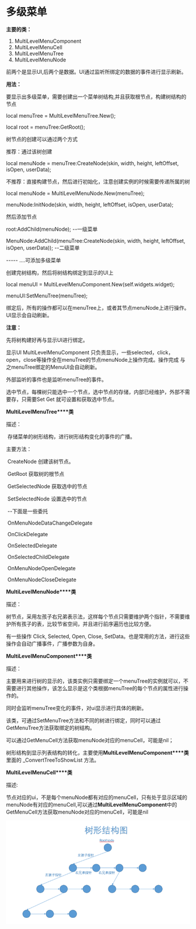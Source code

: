 # 多级菜单

**主要的类：**

1. MultiLevelMenuComponent     
2. MultiLevelMenuCell     
3. MultiLevelMenuTree
4. MultiLevelMenuNode

前两个是显示UI,后两个是数据。UI通过监听所绑定的数据的事件进行显示刷新。

 

**用法：**

   要显示出多级菜单，需要创建出一个菜单树结构,并且获取根节点，构建树结构的节点

   local menuTree = MultiLevelMenuTree.New();

   local root = menuTree:GetRoot();

   树节点的创建可以通过两个方式

   推荐：通过该树创建

   local menuNode = menuTree:CreateNode(skin, width, height, leftOffset, isOpen, userData);

   不推荐：直接构建节点，然后进行初始化，注意创建实例的时候需要传递所属的树

   local menuNode = MultiLevelMenuNode.New(menuTree);

   menuNode:InitNode(skin, width, height, leftOffset, isOpen, userData);

   然后添加节点

   root:AddChild(menuNode); --一级菜单

   MenuNode:AddChild(menuTree:CreateNode(skin, width, height, leftOffset, isOpen, userData)); --二级菜单

   ----- ....可添加多级菜单

   创建完树结构，然后将树结构绑定到显示的UI上

   local menuUI = MultiLevelMenuComponent.New(self.widgets.widget);

   menuUI:SetMenuTree(menuTree);

   绑定后，所有的操作都可以在menuTree上，或者其节点menuNode上进行操作。UI显示会自动刷新。

**注意：**

   先将树构建好再与显示UI进行绑定。

   显示UI MultiLevelMenuComponent 只负责显示，一些selected，click，open，close等操作全在menuTree的节点menuNode上操作完成。操作完成 与之menuTree绑定的MenuUI会自动刷新。

   外部监听的事件也是监听menuTree的事件。

   选中节点，每棵树只能选中一个节点，选中节点的存储，内部已经维护，外部不需要存，只需要Set Get 就可设置和获取选中节点。

 

**MultiLevelMenuTree****类**

  描述：

​     存储菜单的树形结构，进行树形结构变化的事件的广播。

  主要方法：

​     CreateNode 创建该树节点。

​     GetRoot    获取树的根节点   

​     GetSelectedNode 获取选中的节点 

​     SetSelectedNode 设置选中的节点

​     --下面是一些委托

​    OnMenuNodeDataChangeDelegate

​    OnClickDelegate

​    OnSelectedDelegate

​    OnSelectedChildDelegate

​    OnMenuNodeOpenDelegate

​    OnMenuNodeCloseDelegate

 

**MultiLevelMenuNode****类**

描述：

  树节点，采用左孩子右兄弟表示法，这样每个节点只需要维护两个指针，不需要维护所有孩子的表，比较节省空间，并且进行前序遍历也比较方便。

  有一些操作 Click, Selected, Open, Close, SetData。也是常用的方法，进行这些操作会自动广播事件，广播参数为自身。

 

**MultiLevelMenuComponent****类**

描述：

  主要用来进行树的显示的，该类实例只需要绑定一个menuTree的实例就可以，不需要进行其他操作，该怎么显示是这个类根据menuTree的每个节点的属性进行操作的。

同时会监听menuTree变化的事件，对ui显示进行具体的刷新。

  该类，可通过SetMenuTree方法和不同的树进行绑定，同时可以通过GetMenuTree方法获取绑定的树结构。

  可以通过GetMenuCell方法获取menuNode对应的menuCell，可能是nil；

  树形结构到显示列表结构的转化，主要使用**MultiLevelMenuComponent****类** 里面的 _ConvertTreeToShowList 方法。

 

**MultiLevelMenuCell****类**

描述:

   节点对应的ui，不是每个menuNode都有对应的menuCell，只有处于显示区域的menuNode有对应的menuCell,可以通过**MultiLevelMenuComponent**中的GetMenuCell方法获取menuNode对应的menuCell，可能是nil

 

 

 

 

![img](../../../_statics/clip_image001.png)

 

 

 

 

 